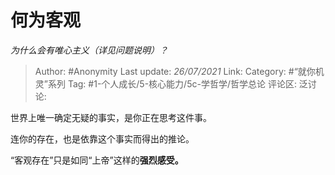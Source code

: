 # 何为客观
*为什么会有唯心主义（详见问题说明）？*

> Author: #Anonymity
> Last update: *26/07/2021*
> Link:
> Category: #“就你机灵”系列
> Tag: #1-个人成长/5-核心能力/5c-学哲学/哲学总论
> 评论区:
> 泛讨论:

世界上唯一确定无疑的事实，是你正在思考这件事。

连你的存在，也是依靠这个事实而得出的推论。

“客观存在”只是如同“上帝”这样的**强烈感受。**
